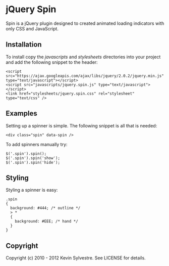 # jQuery Spin

Spin is a jQuery plugin designed to created animated loading indicators with only CSS and JavaScript.

## Installation

To install copy the *javascripts* and *stylesheets* directories into your project and add the following snippet to the header:

    <script src="https://ajax.googleapis.com/ajax/libs/jquery/2.0.2/jquery.min.js" type="text/javascript"></script>
    <script src="javascripts/jquery.spin.js" type="text/javascript"></script>
    <link href="stylesheets/jquery.spin.css" rel="stylesheet" type="text/css" />

## Examples

Setting up a spinner is simple. The following snippet is all that is needed:

    <div class="spin" data-spin />

To add spinners manually try:

    $('.spin').spin();
    $('.spin').spin('show');
    $('.spin').spin('hide');

## Styling
    
Styling a spinner is easy:

    .spin
    {
      background: #444; /* outline */
      > *
      {
        background: #EEE; /* hand */
      }
    }

## Copyright

Copyright (c) 2010 - 2012 Kevin Sylvestre. See LICENSE for details.
